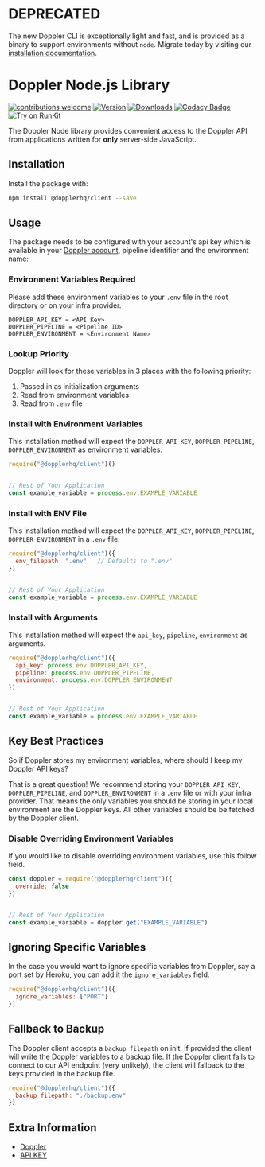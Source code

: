# DEPRECATED
The new Doppler CLI is exceptionally light and fast, and is provided as a binary to support environments without `node`.
Migrate today by visiting our [installation documentation](https://docs.doppler.com/docs/enclave-installation).


# Doppler Node.js Library

[![contributions welcome](https://img.shields.io/badge/contributions-welcome-brightgreen.svg?style=flat)](https://github.com/DopplerHQ/node-client)
[![Version](https://img.shields.io/npm/v/@dopplerhq/client.svg)](https://www.npmjs.org/package/@dopplerhq/client)
[![Downloads](https://img.shields.io/npm/dm/@dopplerhq/client.svg)](https://www.npmjs.com/package/@dopplerhq/client)
[![Codacy Badge](https://api.codacy.com/project/badge/Grade/ee88ca15a8fb48068c5643b037ea978b)](https://www.codacy.com/app/Doppler/node-client?utm_source=github.com&amp;utm_medium=referral&amp;utm_content=DopplerHQ/node-client&amp;utm_campaign=Badge_Grade)
[![Try on RunKit](https://badge.runkitcdn.com/@dopplerhq/client.svg)](https://runkit.com/npm/@dopplerhq/client)

The Doppler Node library provides convenient access to the Doppler API from
applications written for **only** server-side JavaScript.

## Installation

Install the package with:

``` bash
npm install @dopplerhq/client --save
```

## Usage

The package needs to be configured with your account's api key which is available in your [Doppler account](https://doppler.com/workplace/api_key), pipeline identifier and the environment name:


### Environment Variables Required
Please add these environment variables to your `.env` file in the root directory or on your infra provider.

```
DOPPLER_API_KEY = <API Key>
DOPPLER_PIPELINE = <Pipeline ID>
DOPPLER_ENVIRONMENT = <Environment Name>
```

### Lookup Priority
Doppler will look for these variables in 3 places with the following priority:

1. Passed in as initialization arguments
2. Read from environment variables
3. Read from `.env` file


### Install with Environment Variables
This installation method will expect the `DOPPLER_API_KEY`, `DOPPLER_PIPELINE`, `DOPPLER_ENVIRONMENT` as environment variables.

``` js
require("@dopplerhq/client")()


// Rest of Your Application
const example_variable = process.env.EXAMPLE_VARIABLE
```

### Install with ENV File
This installation method will expect the `DOPPLER_API_KEY`, `DOPPLER_PIPELINE`, `DOPPLER_ENVIRONMENT` in a `.env` file.

``` js
require("@dopplerhq/client")({
  env_filepath: ".env"   // Defaults to ".env"
})


// Rest of Your Application
const example_variable = process.env.EXAMPLE_VARIABLE
```

### Install with Arguments
This installation method will expect the `api_key`, `pipeline`, `environment` as arguments.

``` js
require("@dopplerhq/client")({
  api_key: process.env.DOPPLER_API_KEY,
  pipeline: process.env.DOPPLER_PIPELINE,
  environment: process.env.DOPPLER_ENVIRONMENT
})


// Rest of Your Application
const example_variable = process.env.EXAMPLE_VARIABLE
```


## Key Best Practices

So if Doppler stores my environment variables, where should I keep my Doppler API keys?

That is a great question! We recommend storing your `DOPPLER_API_KEY`, `DOPPLER_PIPELINE`, and `DOPPLER_ENVIRONMENT`
in a `.env` file or with your infra provider. That means the only variables you should be storing in your local environment are the Doppler keys. All other variables should be be fetched by the Doppler client.


### Disable Overriding Environment Variables
If you would like to disable overriding environment variables, use this follow field.

``` js
const doppler = require("@dopplerhq/client")({
  override: false
})


// Rest of Your Application
const example_variable = doppler.get("EXAMPLE_VARIABLE")
```


## Ignoring Specific Variables

In the case you would want to ignore specific variables from Doppler, say a port set by Heroku, you can add it the `ignore_variables` field.

``` js
require("@dopplerhq/client")({
  ignore_variables: ["PORT"]
})
```

## Fallback to Backup

The Doppler client accepts a `backup_filepath` on init. If provided the client will write
the Doppler variables to a backup file. If the Doppler client fails to connect to our API
endpoint (very unlikely), the client will fallback to the keys provided in the backup file.

``` js
require("@dopplerhq/client")({
  backup_filepath: "./backup.env"
})
```

## Extra Information

- [Doppler](https://doppler.com)
- [API KEY](https://doppler.com/workplace/api_key)
